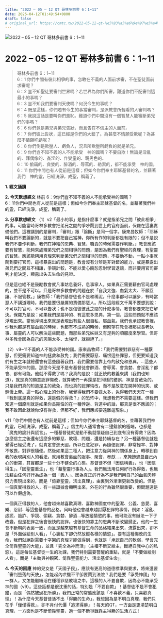 ```yaml
---
title: "2022 – 05 – 12 QT 哥林多前書 6：1~11"
date: 2025-04-12T01:49:54+0800
draft: false
# original_url: https://cmtc.tw/2022-05-12-qt-%e5%93%a5%e6%9e%97%e5%a4%9a%e5%89%8d%e6%9b%b8-6%ef%bc%9a111
---
```


![2022 – 05 – 12 QT 哥林多前書 6：1\~11](/images/qt.jpg   "2022 – 05 – 12 QT 哥林多前書 6：1\~11")

# 2022 – 05 – 12 QT 哥林多前書 6：1\~11

> 哥林多前書 6：1\~11  
> 6：1 你們中間有彼此相爭的事，怎敢在不義的人面前求審，不在聖徒面前求審呢？  
> 6：2 豈不知聖徒要審判世界嗎？若世界為你們所審，難道你們不配審判這最小的事嗎？  
> 6：3 豈不知我們要審判天使嗎？何況今生的事呢？  
> 6：4 既是這樣，你們若有今生的事當審判，是派教會所輕看的人審判嗎？  
> 6：5 我說這話是要叫你們羞恥。難道你們中間沒有一個智慧人能審斷弟兄們的事嗎？  
> 6：6 你們竟是弟兄與弟兄告狀，而且告在不信主的人面前。  
> 6：7 你們彼此告狀，這已經是你們的大錯了。為甚麼不情願受欺呢？為甚麼不情願吃虧呢？  
> 6：8 你們倒是欺壓人、虧負人，況且所欺壓所虧負的就是弟兄。  
> 6：9 你們豈不知不義的人不能承受　神的國嗎？不要自欺！無論是淫亂的、拜偶像的、姦淫的、作孌童的、親男色的、  
> 6：10 偷竊的、貪婪的、醉酒的、辱罵的、勒索的，都不能承受　神的國。  
> 6：11 你們中間也有人從前是這樣；但如今你們奉主耶穌基督的名，並藉著我們　神的靈，已經洗淨，成聖，稱義了。

**1. 經文誦讀**

**2.  今天默想經文**
林前 6：9你們豈不知不義的人不能承受神的國嗎？  
6：11你們中間也有人從前是這樣；但如今你們奉主耶穌基督的名，並藉著我們神的靈，已經洗淨，成聖，稱義了。

**3. 分享默想經文**
（1）v2「最小的事」是指什麼事？就是指弟兄之間「彼此相爭」的事。可能當時哥林多教會把弟兄之間的爭吵鬧到世上的官府面前，保羅在這裏責備他們。這裡講到的是審判，「審判」跟「論斷」是同一個字。康來昌牧師：「耶穌叫我們不要論斷的，就是不要把自己當神，你所有作的判斷都是有限的；但不是說我們不要作判斷，我們在神給的恩典、智慧、職責的時候需要作判斷。」教會應該要有智慧，能夠來處理弟兄們之間相爭的問題，是因為我們有聖經的真理，有聖靈的智慧，應該能夠用真理來判斷弟兄們之間相爭的問題，不要動不動，一點小事就鬧到要打官司，這樣暴露出的問題是，教會沒有分辨是非對錯的能力，或是暴露出弟兄們之間互不相讓，爭競計較，不能以愛心饒恕忍耐學習退讓，而非要用官司審判才能決定，顯露出失去生命的見證。

但是這也絕不是鼓勵教會就凡事姑息養奸，息事寧人，如果真正需要藉由官司處理的，並不是不可以。只是哥林多教會的問題在於「自我太強、血氣太大、不願互讓、不服管教。」康牧師：「我們基督徒也不是和稀泥，什麼事都可以讓步，有時當惡人不講道理時，我們是要很嚴厲的責備那惡人。所以這段經文千萬不要想到說：不可以打官司、不可以告狀；也不是信徒彼此之間的什麼事情，教會都要來把它解決。保羅乃是說：如果我們是屬神的、有這麼多恩典，第一個，這些問題就不應該浮現出來。當他浮現出來就是表現出有些人很自私、屬血氣。我們也承認教會裡，你我也都是有屬血氣的時候，也都有不成熟的時候，但盼望在教會裡那些長老執事、屬靈的人可以解決這些問題，而那些弟兄姊妹又有足夠的順服度來學習。但哥林多教會因為自己的恩賜太多、太強悍，就拒絕了。」

（2）v9\~11不義的人不能承受神的國。康來昌牧師：「我們需要對罪惡有一種厭惡，但更需要知道神的拯救和赦免；我們需要厭惡、痛恨這些罪惡，但更要知道我們有生之年就總還會有這些隨著我們，我們需要信靠上帝的赦免和恩典。…這些人不能承受神的國。那麼今天是不是有基督徒會醉酒、會辱罵、會貪婪、會淫亂？都會、都有可能。他就不得救了嗎？我真的是說：就正統的教義來講（我們也知道），就是真的願意認罪悔改，就算我們一再還是犯同樣的錯誤，神是會赦免的。只是我們真的知道是主的赦免，而也真的認罪悔改，而不是故意在開神的玩笑、或輕慢上帝。這一點心理上的分析，我覺得我們不要做太多，免得我們天天在一種『我到底是真的得救，還是假的得救？』的恐怖中，我想我們不需要這樣。但我們知道一個原則就是如果你長期性的在一種悖逆、背道中的話，那真是很不應該的；我不敢因此就說你沒有得救，但那不好，我們應該要遠離這現象。」

v11「你們中間也有人從前是這樣；但如今你們奉主耶穌基督的名，並藉著我們神的靈，已經洗淨，成聖，稱義了。」信主的人通常會有二邊錯誤的極端，也都是「魔鬼的詭計與謊言」。一種基督徒就是動不動就懷疑自己到底有沒有得救？因為怎麼信主之後還有這麼多的罪惡、敗壞、問題，還是持續存在？另一種基督徒就是覺得已經受洗了，就肯定會進天國，所以任意犯罪，再隨便認罪，非常輕率、對神不敬畏，對罪很隨便。然後如果這二種人，把注意力從與神的關係身上，轉移到自我的表現與別人的看法，就用教會裏面的服事、聚會、奉獻…，來掩飾遮蓋自己內心的衝突，其實都是一些十分不健全的心態。基督徒不但「因信稱義」，也「因信得生」。「因聖靈重生」，也「藉聖靈行事為人」。我們無法用任何好行為得救，也無法藉由任何好行為成為一個「義人」。因為真正的行為不是我們用自己的血氣肉體努力表現出來的，而是「倚靠聖靈，活出真理」，由裏到外漸漸更新改變的。但是一個真實得救的人，有一些證據會顯明出來，外在的行為雖然很重要，但問題還是可以作假虛偽。

一個真正得救的人，他會越來越喜歡真理、喜歡神國度中的聖潔、公義、慈愛、喜樂、忍耐…等這些基督的品格，同時他也會越來越討厭犯罪的事情，例如：淫亂、虛謊、詭詐、爭競、偷竊、貪婪、醉酒…等放縱情慾的事。他可能沒有辦法一下子改變，但是犯罪之後會很快的認罪，也很快的靠主的恩典不斷改變歸正，他的一生會不斷朝向表裏一致，而且是越來越有基督生命的品格結果出來，流露出來，卻不是「外面做給別人看」，「心裏私下卻仍然放縱各樣的情慾」。要有這種悔改的生命，我們就絕對需要十字架的真理才能做得到，也就是「承認自己的軟弱，學會完全倚靠聖靈的大能」，並且「完全為神而活」（主權不斷交給主，斷絕自我中心的私慾）。這是每位基督徒一生的功課，我們特別需要警醒的重點，就是「不要做給別人看」，而是「主動與神親密、倚靠聖靈能力、活出基督生命」。

**4. 今天的回應**
神的兒女是「天國子民」，應該有更高的道德標準與要求，將來還要「審判墮落的天使」，怎能起內哄擺不平卻要鬧到法院？我們是要「承受神國」的一群人，又怎能繼續活在種種罪惡敗壞之中，這樣的人不要自欺，因為必不能承受神的國（v9）。這些話都是很沈重的話，特別是「不要自欺」！基督徒不是不會犯錯，而是「偶然被過犯所勝」，我們正常的常態應該是「不喜歡不義，只喜歡真理」！為什麼今天基督徒活不出「得勝的生命」，我想因為是不明白真理，我們只在乎「僅僅得救」，卻不肯付代價「追求得勝」！每天的QT，一方面是更清楚明白真理，一方面也是不斷倚靠聖靈，過一個不斷爭戰靠主得勝的生活方式！

